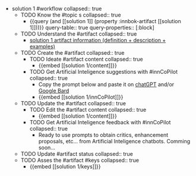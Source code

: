 
- solution 1 #workflow
   collapsed:: true
  - TODO Know the #topic s
    collapsed:: true
    - {{query (and [[solution 1]] (property :innbok-artifact [[solution 1]]))}}
      query-table:: true
      query-properties:: [:block]
  - TODO Understand the #artifact
    collapsed:: true
    - [solution 1 artifact information (definition + description + examples)](https://go.innbok.com/#/page/innBoK%2Fsolution-%28id%29%2Finfo)
  - TODO Create the #artifact
     collapsed:: true
    - TODO Ideate #artifact content
      collapsed:: true
      - {{embed [[solution 1/content]]}}
    - TODO Get Artificial Inteligence suggestions with #innCoPilot
      collapsed:: true
      - Copy the prompt below and paste it on [chatGPT](https://chat.openai.com) and/or [Google Bard](https://bard.google.com/chat)
      - {{embed [[solution 1/innCoPilot]]}}
  - TODO Update the #artifact
    collapsed:: true
    - TODO Edit the #artifact content
     collapsed:: true
      - {{embed [[solution 1/content]]}}
    - TODO Get Artificial Inteligence feedback with #innCoPilot
      collapsed:: true
      - Ready to use prompts to obtain critics, enhancement proposals, etc... from Artificial Inteligence chatbots. Comming soon...
  - TODO Update #artifact status
    collapsed:: true
  - TODO Asses the #artifact #keys
    collapsed:: true
    - {{embed [[solution 1/keys]]}}



